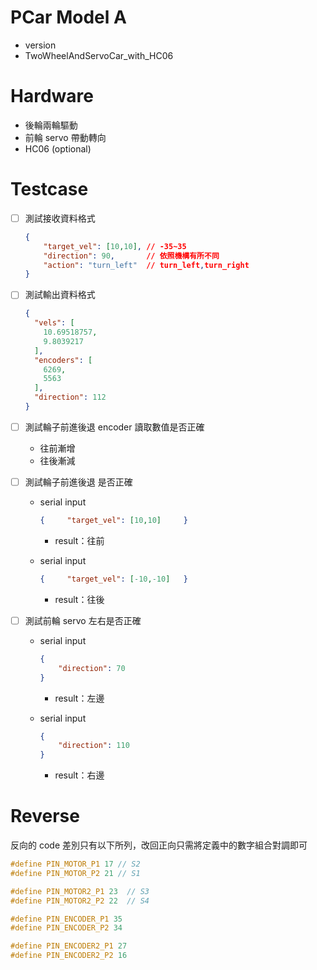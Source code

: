 # PCar Model A
- version
- TwoWheelAndServoCar_with_HC06



# Hardware 
- 後輪兩輪驅動
- 前輪 servo 帶動轉向
- HC06 (optional)



# Testcase
- [ ]  測試接收資料格式
  
    ```json
    {
    	"target_vel": [10,10], // -35~35
        "direction": 90,       // 依照機構有所不同
    	"action": "turn_left"  // turn_left,turn_right
    }
    ```
    
- [ ]  測試輸出資料格式
  
    ```json
    {
      "vels": [
        10.69518757,
        9.8039217
      ],
      "encoders": [
        6269,
        5563
      ],
      "direction": 112
    }
    ```
    
- [ ]  測試輪子前進後退 encoder 讀取數值是否正確
    - 往前漸增
    - 往後漸減
- [ ]  測試輪子前進後退 是否正確
    - serial input
      
        ```json
        {     "target_vel": [10,10]  	}
        ```
        
        - result：往前
    - serial input
      
        ```json
        {     "target_vel": [-10,-10]  	}
        ```
        
        - result：往後
- [ ]  測試前輪 servo 左右是否正確
    - serial input
      
        ```json
        {
            "direction": 70
        }
        ```
        
        - result：左邊
    - serial input
      
        ```json
        {
            "direction": 110
        }
        ```
        
        - result：右邊



# Reverse

反向的 code 差別只有以下所列，改回正向只需將定義中的數字組合對調即可

```c++
#define PIN_MOTOR_P1 17 // S2
#define PIN_MOTOR_P2 21 // S1
```

```c++
#define PIN_MOTOR2_P1 23  // S3
#define PIN_MOTOR2_P2 22  // S4
```

```c++
#define PIN_ENCODER_P1 35
#define PIN_ENCODER_P2 34
```

```c++
#define PIN_ENCODER2_P1 27
#define PIN_ENCODER2_P2 16
```

